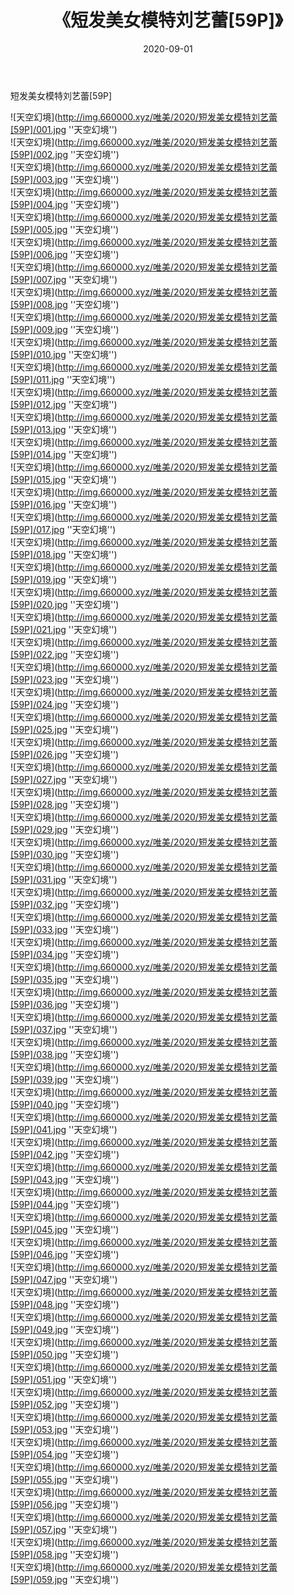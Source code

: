 ﻿---
layout: post
title:  《短发美女模特刘艺蕾[59P]》
date:   2020-09-01
img: http://img.660000.xyz/唯美/2020/短发美女模特刘艺蕾[59P]/000.jpg
categories: [美女, 清纯, 唯美]
---

短发美女模特刘艺蕾[59P]



![天空幻境](http://img.660000.xyz/唯美/2020/短发美女模特刘艺蕾[59P]/001.jpg ''天空幻境'') <br>
![天空幻境](http://img.660000.xyz/唯美/2020/短发美女模特刘艺蕾[59P]/002.jpg ''天空幻境'') <br>
![天空幻境](http://img.660000.xyz/唯美/2020/短发美女模特刘艺蕾[59P]/003.jpg ''天空幻境'') <br>
![天空幻境](http://img.660000.xyz/唯美/2020/短发美女模特刘艺蕾[59P]/004.jpg ''天空幻境'') <br>
![天空幻境](http://img.660000.xyz/唯美/2020/短发美女模特刘艺蕾[59P]/005.jpg ''天空幻境'') <br>
![天空幻境](http://img.660000.xyz/唯美/2020/短发美女模特刘艺蕾[59P]/006.jpg ''天空幻境'') <br>
![天空幻境](http://img.660000.xyz/唯美/2020/短发美女模特刘艺蕾[59P]/007.jpg ''天空幻境'') <br>
![天空幻境](http://img.660000.xyz/唯美/2020/短发美女模特刘艺蕾[59P]/008.jpg ''天空幻境'') <br>
![天空幻境](http://img.660000.xyz/唯美/2020/短发美女模特刘艺蕾[59P]/009.jpg ''天空幻境'') <br>
![天空幻境](http://img.660000.xyz/唯美/2020/短发美女模特刘艺蕾[59P]/010.jpg ''天空幻境'') <br>
![天空幻境](http://img.660000.xyz/唯美/2020/短发美女模特刘艺蕾[59P]/011.jpg ''天空幻境'') <br>
![天空幻境](http://img.660000.xyz/唯美/2020/短发美女模特刘艺蕾[59P]/012.jpg ''天空幻境'') <br>
![天空幻境](http://img.660000.xyz/唯美/2020/短发美女模特刘艺蕾[59P]/013.jpg ''天空幻境'') <br>
![天空幻境](http://img.660000.xyz/唯美/2020/短发美女模特刘艺蕾[59P]/014.jpg ''天空幻境'') <br>
![天空幻境](http://img.660000.xyz/唯美/2020/短发美女模特刘艺蕾[59P]/015.jpg ''天空幻境'') <br>
![天空幻境](http://img.660000.xyz/唯美/2020/短发美女模特刘艺蕾[59P]/016.jpg ''天空幻境'') <br>
![天空幻境](http://img.660000.xyz/唯美/2020/短发美女模特刘艺蕾[59P]/017.jpg ''天空幻境'') <br>
![天空幻境](http://img.660000.xyz/唯美/2020/短发美女模特刘艺蕾[59P]/018.jpg ''天空幻境'') <br>
![天空幻境](http://img.660000.xyz/唯美/2020/短发美女模特刘艺蕾[59P]/019.jpg ''天空幻境'') <br>
![天空幻境](http://img.660000.xyz/唯美/2020/短发美女模特刘艺蕾[59P]/020.jpg ''天空幻境'') <br>
![天空幻境](http://img.660000.xyz/唯美/2020/短发美女模特刘艺蕾[59P]/021.jpg ''天空幻境'') <br>
![天空幻境](http://img.660000.xyz/唯美/2020/短发美女模特刘艺蕾[59P]/022.jpg ''天空幻境'') <br>
![天空幻境](http://img.660000.xyz/唯美/2020/短发美女模特刘艺蕾[59P]/023.jpg ''天空幻境'') <br>
![天空幻境](http://img.660000.xyz/唯美/2020/短发美女模特刘艺蕾[59P]/024.jpg ''天空幻境'') <br>
![天空幻境](http://img.660000.xyz/唯美/2020/短发美女模特刘艺蕾[59P]/025.jpg ''天空幻境'') <br>
![天空幻境](http://img.660000.xyz/唯美/2020/短发美女模特刘艺蕾[59P]/026.jpg ''天空幻境'') <br>
![天空幻境](http://img.660000.xyz/唯美/2020/短发美女模特刘艺蕾[59P]/027.jpg ''天空幻境'') <br>
![天空幻境](http://img.660000.xyz/唯美/2020/短发美女模特刘艺蕾[59P]/028.jpg ''天空幻境'') <br>
![天空幻境](http://img.660000.xyz/唯美/2020/短发美女模特刘艺蕾[59P]/029.jpg ''天空幻境'') <br>
![天空幻境](http://img.660000.xyz/唯美/2020/短发美女模特刘艺蕾[59P]/030.jpg ''天空幻境'') <br>
![天空幻境](http://img.660000.xyz/唯美/2020/短发美女模特刘艺蕾[59P]/031.jpg ''天空幻境'') <br>
![天空幻境](http://img.660000.xyz/唯美/2020/短发美女模特刘艺蕾[59P]/032.jpg ''天空幻境'') <br>
![天空幻境](http://img.660000.xyz/唯美/2020/短发美女模特刘艺蕾[59P]/033.jpg ''天空幻境'') <br>
![天空幻境](http://img.660000.xyz/唯美/2020/短发美女模特刘艺蕾[59P]/034.jpg ''天空幻境'') <br>
![天空幻境](http://img.660000.xyz/唯美/2020/短发美女模特刘艺蕾[59P]/035.jpg ''天空幻境'') <br>
![天空幻境](http://img.660000.xyz/唯美/2020/短发美女模特刘艺蕾[59P]/036.jpg ''天空幻境'') <br>
![天空幻境](http://img.660000.xyz/唯美/2020/短发美女模特刘艺蕾[59P]/037.jpg ''天空幻境'') <br>
![天空幻境](http://img.660000.xyz/唯美/2020/短发美女模特刘艺蕾[59P]/038.jpg ''天空幻境'') <br>
![天空幻境](http://img.660000.xyz/唯美/2020/短发美女模特刘艺蕾[59P]/039.jpg ''天空幻境'') <br>
![天空幻境](http://img.660000.xyz/唯美/2020/短发美女模特刘艺蕾[59P]/040.jpg ''天空幻境'') <br>
![天空幻境](http://img.660000.xyz/唯美/2020/短发美女模特刘艺蕾[59P]/041.jpg ''天空幻境'') <br>
![天空幻境](http://img.660000.xyz/唯美/2020/短发美女模特刘艺蕾[59P]/042.jpg ''天空幻境'') <br>
![天空幻境](http://img.660000.xyz/唯美/2020/短发美女模特刘艺蕾[59P]/043.jpg ''天空幻境'') <br>
![天空幻境](http://img.660000.xyz/唯美/2020/短发美女模特刘艺蕾[59P]/044.jpg ''天空幻境'') <br>
![天空幻境](http://img.660000.xyz/唯美/2020/短发美女模特刘艺蕾[59P]/045.jpg ''天空幻境'') <br>
![天空幻境](http://img.660000.xyz/唯美/2020/短发美女模特刘艺蕾[59P]/046.jpg ''天空幻境'') <br>
![天空幻境](http://img.660000.xyz/唯美/2020/短发美女模特刘艺蕾[59P]/047.jpg ''天空幻境'') <br>
![天空幻境](http://img.660000.xyz/唯美/2020/短发美女模特刘艺蕾[59P]/048.jpg ''天空幻境'') <br>
![天空幻境](http://img.660000.xyz/唯美/2020/短发美女模特刘艺蕾[59P]/049.jpg ''天空幻境'') <br>
![天空幻境](http://img.660000.xyz/唯美/2020/短发美女模特刘艺蕾[59P]/050.jpg ''天空幻境'') <br>
![天空幻境](http://img.660000.xyz/唯美/2020/短发美女模特刘艺蕾[59P]/051.jpg ''天空幻境'') <br>
![天空幻境](http://img.660000.xyz/唯美/2020/短发美女模特刘艺蕾[59P]/052.jpg ''天空幻境'') <br>
![天空幻境](http://img.660000.xyz/唯美/2020/短发美女模特刘艺蕾[59P]/053.jpg ''天空幻境'') <br>
![天空幻境](http://img.660000.xyz/唯美/2020/短发美女模特刘艺蕾[59P]/054.jpg ''天空幻境'') <br>
![天空幻境](http://img.660000.xyz/唯美/2020/短发美女模特刘艺蕾[59P]/055.jpg ''天空幻境'') <br>
![天空幻境](http://img.660000.xyz/唯美/2020/短发美女模特刘艺蕾[59P]/056.jpg ''天空幻境'') <br>
![天空幻境](http://img.660000.xyz/唯美/2020/短发美女模特刘艺蕾[59P]/057.jpg ''天空幻境'') <br>
![天空幻境](http://img.660000.xyz/唯美/2020/短发美女模特刘艺蕾[59P]/058.jpg ''天空幻境'') <br>
![天空幻境](http://img.660000.xyz/唯美/2020/短发美女模特刘艺蕾[59P]/059.jpg ''天空幻境'') <br>